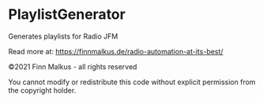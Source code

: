 # PlaylistGenerator
 Generates playlists for Radio JFM

Read more at: https://finnmalkus.de/radio-automation-at-its-best/

©2021 Finn Malkus - all rights reserved

You cannot modify or redistribute this code without explicit permission from the copyright holder.